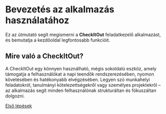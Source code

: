 # Bevezetés az alkalmazás használatához

Ez az útmutató segít megismerni a **CheckItOut** feladatkezelő alkalmazást, és bemutatja a kezdőoldal legfontosabb funkcióit.

## Mire való a CheckItOut?

A CheckItOut egy könnyen használható, mégis sokoldalú eszköz, amely támogatja a felhasználókat a napi teendők rendszerezésében, nyomon követésében és hatékonyabb elvégzésében. Legyen szó munkahelyi feladatokról, tanulmányi kötelezettségekről vagy személyes projektekről – az alkalmazás segít minden felhasználónak strukturáltan és fókuszáltan dolgozni.

[Első lépések](start.md)